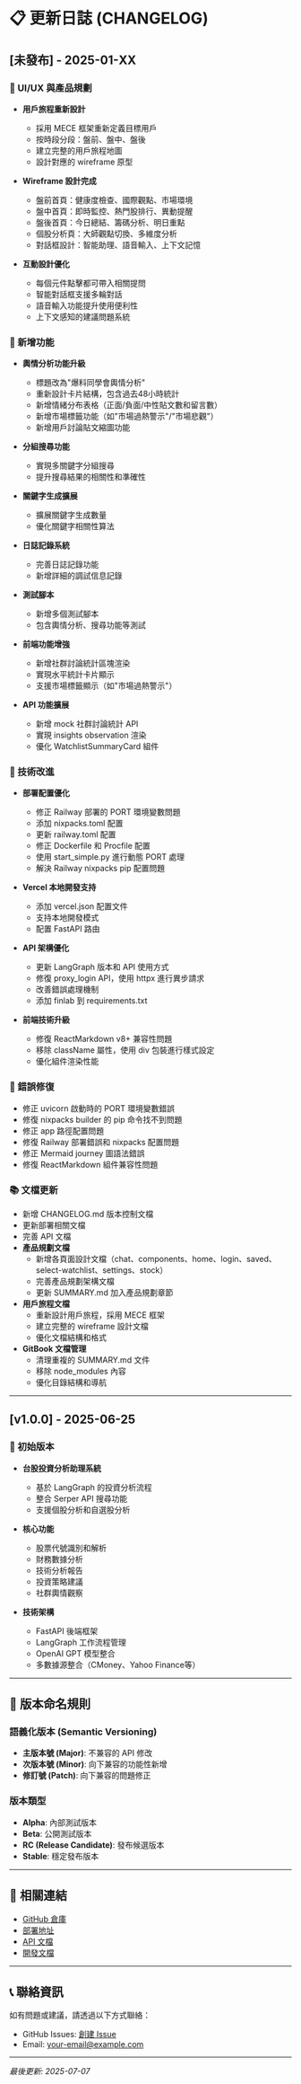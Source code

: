 # 📋 更新日誌 (CHANGELOG)

## [未發布] - 2025-01-XX

### 🎨 UI/UX 與產品規劃
- **用戶旅程重新設計**
  - 採用 MECE 框架重新定義目標用戶
  - 按時段分段：盤前、盤中、盤後
  - 建立完整的用戶旅程地圖
  - 設計對應的 wireframe 原型

- **Wireframe 設計完成**
  - 盤前首頁：健康度檢查、國際觀點、市場環境
  - 盤中首頁：即時監控、熱門股排行、異動提醒
  - 盤後首頁：今日總結、籌碼分析、明日重點
  - 個股分析頁：大師觀點切換、多維度分析
  - 對話框設計：智能助理、語音輸入、上下文記憶

- **互動設計優化**
  - 每個元件點擊都可帶入相關提問
  - 智能對話框支援多輪對話
  - 語音輸入功能提升使用便利性
  - 上下文感知的建議問題系統

### 🚀 新增功能
- **輿情分析功能升級**
  - 標題改為"爆料同學會輿情分析"
  - 重新設計卡片結構，包含過去48小時統計
  - 新增情緒分布表格（正面/負面/中性貼文數和留言數）
  - 新增市場標籤功能（如"市場過熱警示"/"市場悲觀"）
  - 新增用戶討論貼文縮圖功能

- **分組搜尋功能**
  - 實現多關鍵字分組搜尋
  - 提升搜尋結果的相關性和準確性

- **關鍵字生成擴展**
  - 擴展關鍵字生成數量
  - 優化關鍵字相關性算法

- **日誌記錄系統**
  - 完善日誌記錄功能
  - 新增詳細的調試信息記錄

- **測試腳本**
  - 新增多個測試腳本
  - 包含輿情分析、搜尋功能等測試

- **前端功能增強**
  - 新增社群討論統計區塊渲染
  - 實現水平統計卡片顯示
  - 支援市場標籤顯示（如"市場過熱警示"）

- **API 功能擴展**
  - 新增 mock 社群討論統計 API
  - 實現 insights observation 渲染
  - 優化 WatchlistSummaryCard 組件

### 🔧 技術改進
- **部署配置優化**
  - 修正 Railway 部署的 PORT 環境變數問題
  - 添加 nixpacks.toml 配置
  - 更新 railway.toml 配置
  - 修正 Dockerfile 和 Procfile 配置
  - 使用 start_simple.py 進行動態 PORT 處理
  - 解決 Railway nixpacks pip 配置問題

- **Vercel 本地開發支持**
  - 添加 vercel.json 配置文件
  - 支持本地開發模式
  - 配置 FastAPI 路由

- **API 架構優化**
  - 更新 LangGraph 版本和 API 使用方式
  - 修復 proxy_login API，使用 httpx 進行異步請求
  - 改善錯誤處理機制
  - 添加 finlab 到 requirements.txt

- **前端技術升級**
  - 修復 ReactMarkdown v8+ 兼容性問題
  - 移除 className 屬性，使用 div 包裝進行樣式設定
  - 優化組件渲染性能

### 🐛 錯誤修復
- 修正 uvicorn 啟動時的 PORT 環境變數錯誤
- 修復 nixpacks builder 的 pip 命令找不到問題
- 修正 app 路徑配置問題
- 修復 Railway 部署錯誤和 nixpacks 配置問題
- 修正 Mermaid journey 圖語法錯誤
- 修復 ReactMarkdown 組件兼容性問題

### 📚 文檔更新
- 新增 CHANGELOG.md 版本控制文檔
- 更新部署相關文檔
- 完善 API 文檔
- **產品規劃文檔**
  - 新增各頁面設計文檔（chat、components、home、login、saved、select-watchlist、settings、stock）
  - 完善產品規劃架構文檔
  - 更新 SUMMARY.md 加入產品規劃章節
- **用戶旅程文檔**
  - 重新設計用戶旅程，採用 MECE 框架
  - 建立完整的 wireframe 設計文檔
  - 優化文檔結構和格式
- **GitBook 文檔管理**
  - 清理重複的 SUMMARY.md 文件
  - 移除 node_modules 內容
  - 優化目錄結構和導航

---

## [v1.0.0] - 2025-06-25

### 🚀 初始版本
- **台股投資分析助理系統**
  - 基於 LangGraph 的投資分析流程
  - 整合 Serper API 搜尋功能
  - 支援個股分析和自選股分析

- **核心功能**
  - 股票代號識別和解析
  - 財務數據分析
  - 技術分析報告
  - 投資策略建議
  - 社群輿情觀察

- **技術架構**
  - FastAPI 後端框架
  - LangGraph 工作流程管理
  - OpenAI GPT 模型整合
  - 多數據源整合（CMoney、Yahoo Finance等）

---

## 📝 版本命名規則

### 語義化版本 (Semantic Versioning)
- **主版本號 (Major)**: 不兼容的 API 修改
- **次版本號 (Minor)**: 向下兼容的功能性新增
- **修訂號 (Patch)**: 向下兼容的問題修正

### 版本類型
- **Alpha**: 內部測試版本
- **Beta**: 公開測試版本
- **RC (Release Candidate)**: 發布候選版本
- **Stable**: 穩定發布版本

---

## 🔗 相關連結

- [GitHub 倉庫](https://github.com/your-username/ai-chatbot-proxy)
- [部署地址](https://your-app.railway.app)
- [API 文檔](https://your-app.railway.app/docs)
- [開發文檔](docs/README.md)

---

## 📞 聯絡資訊

如有問題或建議，請透過以下方式聯絡：
- GitHub Issues: [創建 Issue](https://github.com/your-username/ai-chatbot-proxy/issues)
- Email: your-email@example.com

---

*最後更新: 2025-07-07* 